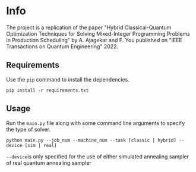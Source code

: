 # Info

The project is a replication of the paper "Hybrid Classical-Quantum Optimization Techniques for Solving Mixed-Integer Programming Problems in Production Scheduling" by A. Ajagekar and F. You published on "IEEE Transactions on Quantum Engineering" 2022.

## Requirements

Use the `pip` command to install the dependencies.
```
pip install -r requirements.txt
```

## Usage

Run the `main.py` file along with some command line arguments to specify the type of solver.
```
python main.py --job_num --machine_num --task [classic | hybrid] --device [sim | real]
```
`--device`is only specified for the use of either simulated annealing sampler of real quantum annealing sampler

